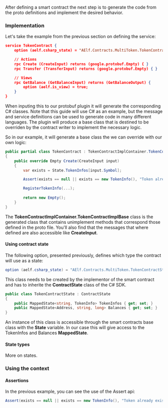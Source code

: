 After defining a smart contract the next step is to generate the code from the proto definitions and implement the desired behavior.

### Implementation

Let's take the example from the previous section on defining the service:

```json
service TokenContract {
    option (aelf.csharp_state) = "AElf.Contracts.MultiToken.TokenContractState";

    // Actions
    rpc Create (CreateInput) returns (google.protobuf.Empty) { }
    rpc Transfer (TransferInput) returns (google.protobuf.Empty) { }

    // Views
    rpc GetBalance (GetBalanceInput) returns (GetBalanceOutput) {
        option (aelf.is_view) = true;
    }
}
```

When inputing this to our protobuf plugin it will generate the corresponding C# classes. Note that this guide will use C# as an example, but the message and service definitions can be used to generate code in many different languages. The plugin will produce a base class that is destined to be overriden by the contract writer to implement the necessary logic. 

So in our example, it will generate a base class the we can override with our own logic:

```csharp
public partial class TokenContract : TokenContractImplContainer.TokenContractImplBase
{
    public override Empty Create(CreateInput input)
    {
        var exists = State.TokenInfos[input.Symbol];

        Assert(exists == null || exists == new TokenInfo(), "Token already exists.");

        RegisterTokenInfo(...);
        
        return new Empty();
    }
}
```

The **TokenContractImplContainer.TokenContractImplBase** class is the generated class that contains unimplement methods that correspond those defined in the proto file. You'll also find that the messages that where defined are also accessible like **CreateInput**.

#### Using contract state

The following option, presented previously, defines which type the contract will use as a state:

```csharp
option (aelf.csharp_state) = "AElf.Contracts.MultiToken.TokenContractState";
```

This class needs to be created by the implementor of the smart contract and has to inherite the **ContractState** class of the C# SDK.

```csharp
public class TokenContractState : ContractState
{
    public MappedState<string, TokenInfo> TokenInfos { get; set; }
    public MappedState<Address, string, long> Balances { get; set; }
}
```

An instance of this class is accessible through the smart contracts base class with the **State** variable. In our case this will give access to the TokenInfos and Balances **MappedState**.

#### State types

More on states.

### Using the context

#### Assertions 

In the previous example, you can see the use of the Assert api:

```csharp
Assert(exists == null || exists == new TokenInfo(), "Token already exists.");
```
